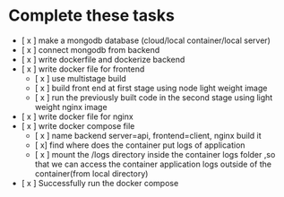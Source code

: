 # Complete these tasks

 - [ x ] make a mongodb database (cloud/local container/local server)
 - [ x ]  connect mongodb from backend
 - [ x ] write dockerfile and dockerize backend
 - [ x ] write docker file for frontend
	 - [ x ] use multistage build
	 - [ x ] build front end at first stage using node light weight image
	 - [ x  ] run the previously built code in the second stage using light weight nginx image
 - [ x ] write docker file for nginx 
 - [ x ] write docker compose file
	 - [ x ] name backend server=api, frontend=client, nginx  build it 
	 - [ x] find where does the container put logs of application
	 - [ x ] mount the /logs directory inside the container logs folder ,so that we can access the container application logs outside of the container(from local directory)
 - [ x ] Successfully run the docker compose 
